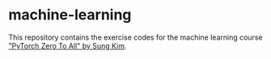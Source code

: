 # machine-learning

This repository contains the exercise codes for the machine learning course ["PyTorch Zero To All" by Sung Kim](https://www.youtube.com/playlist?list=PLlMkM4tgfjnJ3I-dbhO9JTw7gNty6o_2m).
